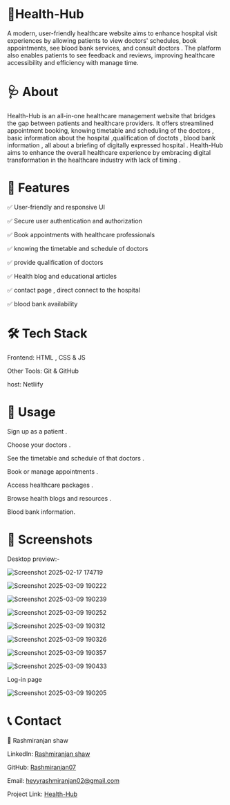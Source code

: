 # 🏥Health-Hub

A modern, user-friendly healthcare website aims to enhance hospital visit experiences by allowing patients to view doctors' schedules, book appointments, see blood bank services, and consult doctors . The platform also enables patients to see feedback and reviews, improving healthcare accessibility and efficiency with manage time.


# 🩺 About

Health-Hub is an all-in-one healthcare management website that bridges the gap between patients and healthcare providers. It offers streamlined appointment booking, knowing timetable and scheduling of the doctors , basic information about the hospital ,qualification of doctots , blood bank information , all about a briefing of digitally expressed hospital . Health-Hub aims to enhance the overall healthcare experience by embracing digital transformation in the healthcare industry with lack of timing .


# 🌟 Features

✅ User-friendly and responsive UI

✅ Secure user authentication and authorization

✅ Book appointments with healthcare professionals

✅ knowing the timetable and schedule of doctors 

✅ provide qualification of doctors 

✅ Health blog and educational articles

✅ contact page , direct connect to the hospital 

✅ blood bank availability




# 🛠 Tech Stack

Frontend:
HTML , CSS & JS

Other Tools:
Git & GitHub

host:
Netliify


# 🚀 Usage

Sign up as a patient .

Choose your doctors .

See the timetable and schedule of that doctors .

Book or manage appointments .

Access healthcare packages .

Browse health blogs and resources .

Blood bank information.



# 📸 Screenshots 

Desktop preview:-


![Screenshot 2025-02-17 174719](https://github.com/user-attachments/assets/84de5eb6-07d2-4204-ad14-eba73d4f70d5)

![Screenshot 2025-03-09 190222](https://github.com/user-attachments/assets/5897fe37-1ded-4057-8325-1da9a635bb80)

![Screenshot 2025-03-09 190239](https://github.com/user-attachments/assets/05d66594-11dd-4dfa-8823-d9287b27286c)

![Screenshot 2025-03-09 190252](https://github.com/user-attachments/assets/a29fd2f9-06f4-4145-b51e-0eab773ca165)

![Screenshot 2025-03-09 190312](https://github.com/user-attachments/assets/21f13142-d75c-42e6-8f02-16988a609634)

![Screenshot 2025-03-09 190326](https://github.com/user-attachments/assets/d8ecdb8e-f89d-4a02-91a1-6185116b7094)

![Screenshot 2025-03-09 190357](https://github.com/user-attachments/assets/3ebbfdc4-66f0-4003-ad23-35a0fc4cff50)

![Screenshot 2025-03-09 190433](https://github.com/user-attachments/assets/49396e26-988f-4ec1-9ba6-af9d995f38bd)

Log-in page 

![Screenshot 2025-03-09 190205](https://github.com/user-attachments/assets/4ec185c8-7743-4ec8-9484-04ee18311651)

# 📞 Contact

👤 Rashmiranjan shaw

LinkedIn: [Rashmiranjan shaw](https://www.linkedin.com/in/rashmiranjan-shaw-8333a532a/)

GitHub: [Rashmiranjan07](https://github.com/Rashmiranjan07)

Email: heyyrashmiranjan02@gmail.com

Project Link: [Health-Hub](https://dancing-sprinkles-1703e2.netlify.app/)
